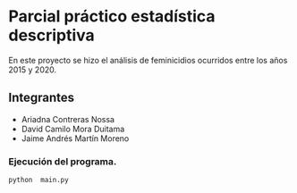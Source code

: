 # Parcial práctico estadística descriptiva

En este proyecto se hizo el análisis de feminicidios ocurridos entre los años 2015 y 2020.

## Integrantes

- Ariadna Contreras Nossa
- David Camilo Mora Duitama
- Jaime Andrés Martín Moreno

### Ejecución del programa.

`python  main.py`

